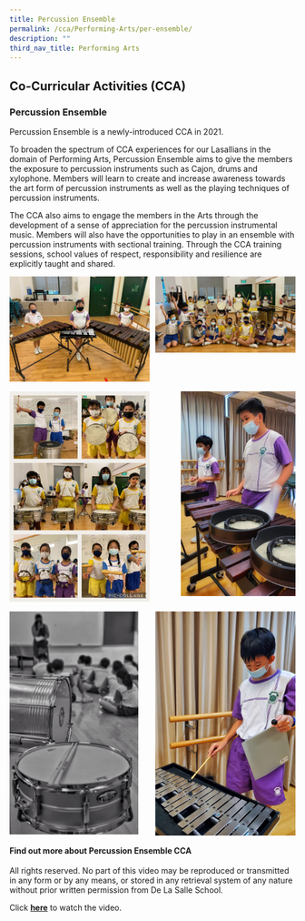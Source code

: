 ```yaml
---
title: Percussion Ensemble
permalink: /cca/Performing-Arts/per-ensemble/
description: ""
third_nav_title: Performing Arts
---
```

## Co-Curricular Activities (CCA)

### Percussion Ensemble

Percussion Ensemble is a newly-introduced CCA in 2021.  
  
To broaden the spectrum of CCA experiences for our Lasallians in the domain of Performing Arts, Percussion Ensemble aims to give the members the exposure to percussion instruments such as Cajon, drums and xylophone. Members will learn to create and increase awareness towards the art form of percussion instruments as well as the playing techniques of percussion instruments.  
  
The CCA also aims to engage the members in the Arts through the development of a sense of appreciation for the percussion instrumental music. Members will also have the opportunities to play in an ensemble with percussion instruments with sectional training. Through the CCA training sessions, school values of respect, responsibility and resilience are explicitly taught and shared.

<img src="/images/Percussion 1.jpeg" style="width:49%" align=left>
<img src="/images/Percussion 2.jpeg" style="width:49%" align=right>
<br clear="left"><br>
<img src="/images/Percussion 3.jpeg" style="width:49%" align=left>
<img src="/images/Percussion 4.jpeg" style="width:40%" align=right>
<br clear="left"><br>
<img src="/images/Percussion 5.jpeg" style="width:45%" align=left>
<img src="/images/Percussion 6.jpeg" style="width:49%" align=right>
<br clear="left">

#### Find out more about Percussion Ensemble CCA

All rights reserved. No part of this video may be reproduced or transmitted in any form or by any means, or stored in any retrieval system of any nature without prior written permission from De La Salle School.  

Click **[here](https://drive.google.com/file/d/1A1ybqx04TA45ZSi9mJ80CJ4Slm3ODTl4/view?usp=sharing)** to watch the video.




